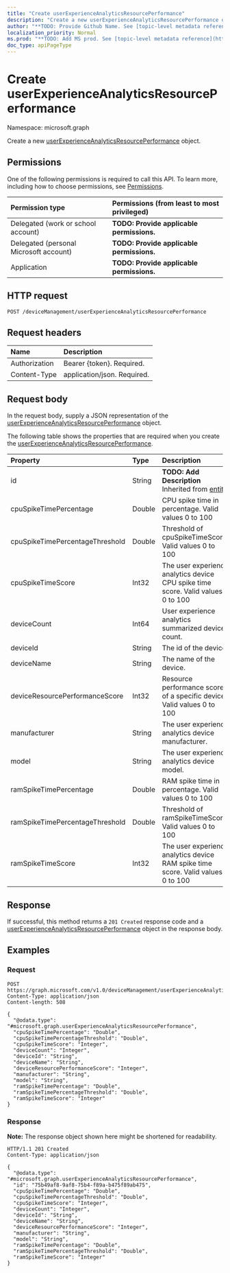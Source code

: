 ```yaml
---
title: "Create userExperienceAnalyticsResourcePerformance"
description: "Create a new userExperienceAnalyticsResourcePerformance object."
author: "**TODO: Provide Github Name. See [topic-level metadata reference](https://msgo.azurewebsites.net/add/document/guidelines/metadata.html#topic-level-metadata)**"
localization_priority: Normal
ms.prod: "**TODO: Add MS prod. See [topic-level metadata reference](https://msgo.azurewebsites.net/add/document/guidelines/metadata.html#topic-level-metadata)**"
doc_type: apiPageType
---
```


# Create userExperienceAnalyticsResourcePerformance
Namespace: microsoft.graph



Create a new [userExperienceAnalyticsResourcePerformance](../resources/userexperienceanalyticsresourceperformance.md) object.

## Permissions
One of the following permissions is required to call this API. To learn more, including how to choose permissions, see [Permissions](/graph/permissions-reference).

|Permission type|Permissions (from least to most privileged)|
|:---|:---|
|Delegated (work or school account)|**TODO: Provide applicable permissions.**|
|Delegated (personal Microsoft account)|**TODO: Provide applicable permissions.**|
|Application|**TODO: Provide applicable permissions.**|

## HTTP request

<!-- {
  "blockType": "ignored"
}
-->
``` http
POST /deviceManagement/userExperienceAnalyticsResourcePerformance
```

## Request headers
|Name|Description|
|:---|:---|
|Authorization|Bearer {token}. Required.|
|Content-Type|application/json. Required.|

## Request body
In the request body, supply a JSON representation of the [userExperienceAnalyticsResourcePerformance](../resources/userexperienceanalyticsresourceperformance.md) object.

The following table shows the properties that are required when you create the [userExperienceAnalyticsResourcePerformance](../resources/userexperienceanalyticsresourceperformance.md).

|Property|Type|Description|
|:---|:---|:---|
|id|String|**TODO: Add Description** Inherited from [entity](../resources/entity.md)|
|cpuSpikeTimePercentage|Double|CPU spike time in percentage. Valid values 0 to 100|
|cpuSpikeTimePercentageThreshold|Double|Threshold of cpuSpikeTimeScore. Valid values 0 to 100|
|cpuSpikeTimeScore|Int32|The user experience analytics device CPU spike time score. Valid values 0 to 100|
|deviceCount|Int64|User experience analytics summarized device count.|
|deviceId|String|The id of the device.|
|deviceName|String|The name of the device.|
|deviceResourcePerformanceScore|Int32|Resource performance score of a specific device. Valid values 0 to 100|
|manufacturer|String|The user experience analytics device manufacturer.|
|model|String|The user experience analytics device model.|
|ramSpikeTimePercentage|Double|RAM spike time in percentage. Valid values 0 to 100|
|ramSpikeTimePercentageThreshold|Double|Threshold of ramSpikeTimeScore. Valid values 0 to 100|
|ramSpikeTimeScore|Int32|The user experience analytics device RAM spike time score. Valid values 0 to 100|



## Response

If successful, this method returns a `201 Created` response code and a [userExperienceAnalyticsResourcePerformance](../resources/userexperienceanalyticsresourceperformance.md) object in the response body.

## Examples

### Request
<!-- {
  "blockType": "request",
  "name": "create_userexperienceanalyticsresourceperformance_from_"
}
-->
``` http
POST https://graph.microsoft.com/v1.0/deviceManagement/userExperienceAnalyticsResourcePerformance
Content-Type: application/json
Content-length: 508

{
  "@odata.type": "#microsoft.graph.userExperienceAnalyticsResourcePerformance",
  "cpuSpikeTimePercentage": "Double",
  "cpuSpikeTimePercentageThreshold": "Double",
  "cpuSpikeTimeScore": "Integer",
  "deviceCount": "Integer",
  "deviceId": "String",
  "deviceName": "String",
  "deviceResourcePerformanceScore": "Integer",
  "manufacturer": "String",
  "model": "String",
  "ramSpikeTimePercentage": "Double",
  "ramSpikeTimePercentageThreshold": "Double",
  "ramSpikeTimeScore": "Integer"
}
```


### Response
**Note:** The response object shown here might be shortened for readability.
<!-- {
  "blockType": "response",
  "truncated": true,
  "@odata.type": "microsoft.graph.userExperienceAnalyticsResourcePerformance"
}
-->
``` http
HTTP/1.1 201 Created
Content-Type: application/json

{
  "@odata.type": "#microsoft.graph.userExperienceAnalyticsResourcePerformance",
  "id": "75b49af8-9af8-75b4-f89a-b475f89ab475",
  "cpuSpikeTimePercentage": "Double",
  "cpuSpikeTimePercentageThreshold": "Double",
  "cpuSpikeTimeScore": "Integer",
  "deviceCount": "Integer",
  "deviceId": "String",
  "deviceName": "String",
  "deviceResourcePerformanceScore": "Integer",
  "manufacturer": "String",
  "model": "String",
  "ramSpikeTimePercentage": "Double",
  "ramSpikeTimePercentageThreshold": "Double",
  "ramSpikeTimeScore": "Integer"
}
```


